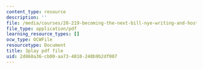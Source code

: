 ```yaml
---
content_type: resource
description: ''
file: /media/courses/20-219-becoming-the-next-bill-nye-writing-and-hosting-the-educational-show-january-iap-2015/2d868a36cb00aa734810248b9b2df007_zIkFlvzJLNY.pdf
file_type: application/pdf
learning_resource_types: []
ocw_type: OCWFile
resourcetype: Document
title: 3play pdf file
uid: 2d868a36-cb00-aa73-4810-248b9b2df007
---
```

